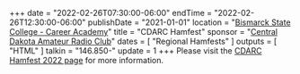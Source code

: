 +++
date = "2022-02-26T07:30:00-06:00"
endTime = "2022-02-26T12:30:00-06:00"
publishDate = "2021-01-01"
location = "[Bismarck State College - Career Academy](https://goo.gl/maps/x7hXsqhXTM1tFwxj6)"
title = "CDARC Hamfest"
sponsor = "[Central Dakota Amateur Radio Club](http://www.cdarcnd.com/)"
dates = [ "Regional Hamfests" ]
outputs = [ "HTML" ]
talkin = "146.850-"
update = 1
+++
Please visit the
[CDARC Hamfest 2022 page](http://www.cdarcnd.com/hamfest-2022.html)
for more information.
